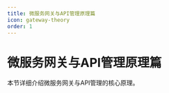 ```yaml
---
title: 微服务网关与API管理原理篇
icon: gateway-theory
order: 1
---
```


# 微服务网关与API管理原理篇

本节详细介绍微服务网关与API管理的核心原理。
